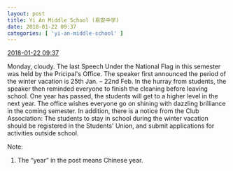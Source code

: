 ```yaml
---
layout: post
title: Yi An Middle School (易安中学)
date: 2018-01-22 09:37
categories: [ 'yi-an-middle-school' ]
---
```


<div class="weibo-info">
  <a href="https://weibo.com/6074218720/FFvthCnEK">2018-01-22 09:37</a>
</div>

Monday, cloudy. The last Speech Under the National Flag in this semester was held by the Pricipal's Office. The speaker first announced the period of the winter vacation is 25th Jan. – 22nd Feb. In the hurray from students, the speaker then reminded everyone to finish the cleaning before leaving school. One year has passed, the students will get to a higher level in the next year. The office wishes everyone go on shining with dazzling brilliance in the coming semester. In addition, there is a notice from the Club Association: The students to stay in school during the winter vacation should be registered in the Students' Union, and submit applications for activities outside school.

<!-- more -->

Note:
1. The “year” in the post means Chinese year.
